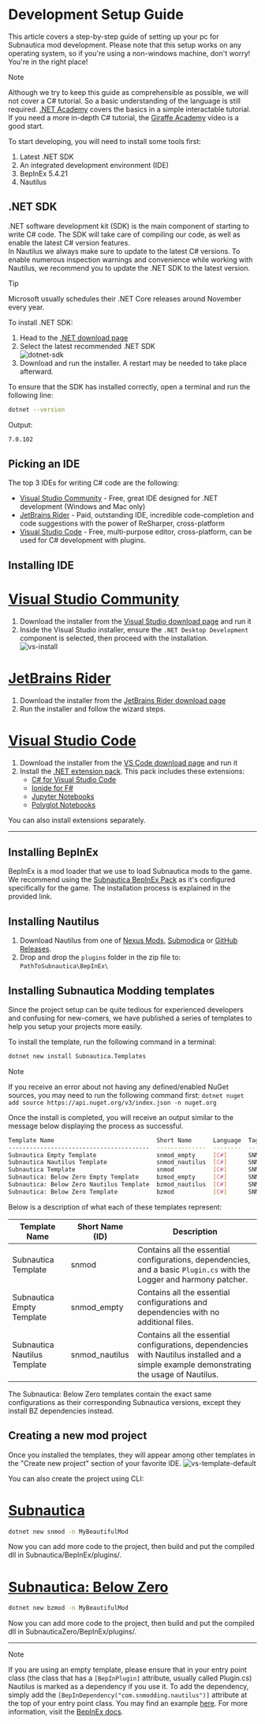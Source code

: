 # Development Setup Guide

This article covers a step-by-step guide of setting up your pc for Subnautica mod development. Please note that this setup works on any
operating system, so if you're using a non-windows machine, don't worry! You're in the right place!  

> [!NOTE]
> Although we try to keep this guide as comprehensible as possible, we will not cover a C# tutorial. So a basic understanding of the language
> is still required. [.NET Academy](https://dotnetcademy.net) covers the basics in a simple interactable tutorial.
> If you need a more in-depth C# tutorial, the [Giraffe Academy](https://www.youtube.com/watch?v=GhQdlIFylQ8) video is a good start.

To start developing, you will need to install some tools first:
1. Latest .NET SDK
2. An integrated development environment (IDE)
3. BepInEx 5.4.21
4. Nautilus


## .NET SDK
.NET software development kit (SDK) is the main component of starting to write C# code. The SDK will take care of compiling our code, as well as enable
the latest C# version features.  
In Nautilus we always make sure to update to the latest C# versions. To enable numerous inspection warnings and convenience while working with Nautilus, we recommend you to update the .NET SDK to the latest version.  

> [!TIP]
> Microsoft usually schedules their .NET Core releases around November every year.

To install .NET SDK:
1. Head to the [.NET download page](https://dotnet.microsoft.com/en-us/download)
2. Select the latest recommended .NET SDK  
![dotnet-sdk](../images/guides/dotnet-sdk.png)
3. Download and run the installer. A restart may be needed to take place afterward.

To ensure that the SDK has installed correctly, open a terminal and run the following line:
```bash
dotnet --version
```

Output:
```bash
7.0.102
```

## Picking an IDE
The top 3 IDEs for writing C# code are the following:
- [Visual Studio Community](https://visualstudio.microsoft.com/vs/community) - Free, great IDE designed for .NET development (Windows and Mac only)
- [JetBrains Rider](https://www.jetbrains.com/rider) - Paid, outstanding IDE, incredible code-completion and code suggestions with the power of ReSharper, cross-platform
- [Visual Studio Code](https://code.visualstudio.com) - Free, multi-purpose editor, cross-platform, can be used for C# development with plugins.

## Installing IDE

# [Visual Studio Community](#tab/vs)
1. Download the installer from the [Visual Studio download page](https://visualstudio.microsoft.com/vs/community) and run it
2. Inside the Visual Studio installer, ensure the `.NET Desktop Development` component is selected, then proceed with the installation.  
![vs-install](../images/guides/vs-install.png)

# [JetBrains Rider](#tab/rider)
1. Download the installer from the [JetBrains Rider download page](https://www.jetbrains.com/rider/download/)
2. Run the installer and follow the wizard steps.

# [Visual Studio Code](#tab/vscode)
1. Download the installer from the [VS Code download page](https://code.visualstudio.com/) and run it
2. Install the [.NET extension pack](vscode:extension/ms-dotnettools.vscode-dotnet-pack). This pack includes these extensions:
   - [C# for Visual Studio Code](https://marketplace.visualstudio.com/items?itemName=ms-dotnettools.csharp)
   - [Ionide for F#](https://marketplace.visualstudio.com/items?itemName=Ionide.Ionide-fsharp)
   - [Jupyter Notebooks](https://marketplace.visualstudio.com/items?itemName=ms-toolsai.jupyter)
   - [Polyglot Notebooks](https://marketplace.visualstudio.com/items?itemName=ms-dotnettools.dotnet-interactive-vscode)

You can also install extensions separately.  

---

## Installing BepInEx
BepInEx is a mod loader that we use to load Subnautica mods to the game. We recommend using the [Subnautica BepInEx Pack](https://www.nexusmods.com/subnautica/mods/1108) as it's configured specifically for the game.
The installation process is explained in the provided link.

## Installing Nautilus
1. Download Nautilus from one of [Nexus Mods](https://www.nexusmods.com/subnautica/mods/1262), [Submodica](https://www.submodica.net/mods/sn1/250) or [GitHub Releases](https://github.com/SubnauticaModding/Nautilus/releases).
2. Drop and drop the `plugins` folder in the zip file to: `PathToSubnautica\BepInEx\`

## Installing Subnautica Modding templates
Since the project setup can be quite tedious for experienced developers and confusing for new-comers, we have published a series of templates to help you setup your projects more easily.  

To install the template, run the following command in a terminal:
```bash
dotnet new install Subnautica.Templates
```

> [!NOTE]
> If you receive an error about not having any defined/enabled NuGet sources, you may need to run the following command first: `dotnet nuget add source https://api.nuget.org/v3/index.json -n nuget.org`

Once the install is completed, you will receive an output similar to the message below displaying the process as successful.
```bash
Template Name                             Short Name      Language  Tags
----------------------------------------  --------------  --------  ---------------------------------------------
Subnautica Empty Template                 snmod_empty     [C#]      SNModding/Subnautica/Mod
Subnautica Nautilus Template              snmod_nautilus  [C#]      SNModding/Subnautica/Mod/Nautilus
Subnautica Template                       snmod           [C#]      SNModding/Subnautica/Mod
Subnautica: Below Zero Empty Template     bzmod_empty     [C#]      SNModding/Subnautica: Below Zero/Mod
Subnautica: Below Zero Nautilus Template  bzmod_nautilus  [C#]      SNModding/Subnautica: Below Zero/Mod/Nautilus
Subnautica: Below Zero Template           bzmod           [C#]      SNModding/Subnautica: Below Zero/Mod
```
  

Below is a description of what each of these templates represent:

| Template Name                    | Short Name (ID) | Description                                                                                                                               |
|----------------------------------|-----------------|-------------------------------------------------------------------------------------------------------------------------------------------|
| Subnautica Template              | snmod           | Contains all the essential configurations, dependencies, and a basic `Plugin.cs` with the Logger and harmony patcher.                     |
| Subnautica Empty Template        | snmod_empty     | Contains all the essential configurations and dependencies with no additional files.                                                      |
| Subnautica Nautilus Template     | snmod_nautilus  | Contains all the essential configurations, dependencies with Nautilus installed and a simple example demonstrating the usage of Nautilus. |

The Subnautica: Below Zero templates contain the exact same configurations as their corresponding Subnautica versions, except they install BZ dependencies instead.

## Creating a new mod project
Once you installed the templates, they will appear among other templates in the "Create new project" section of your favorite IDE. 
![vs-template-default](../images/guides/vs-template-default.png)

You can also create the project using CLI:

# [Subnautica](#tab/sn1)
```bash
dotnet new snmod -n MyBeautifulMod
```

Now you can add more code to the project, then build and put the compiled dll in Subnautica/BepInEx/plugins/.

# [Subnautica: Below Zero](#tab/bz)
```bash
dotnet new bzmod -n MyBeautifulMod
```

Now you can add more code to the project, then build and put the compiled dll in SubnauticaZero/BepInEx/plugins/.
___

> [!NOTE]
> If you are using an empty template, please ensure that in your entry point class (the class that has a `[BepInPlugin]` attribute, usually called Plugin.cs) Nautilus is marked as a dependency if you use it.
> To add the dependency, simply add the `[BepInDependency("com.snmodding.nautilus")]` attribute at the top of your entry point class.
> You may find an example [here](https://github.com/SubnauticaModding/Nautilus/blob/master/Example%20mod/CustomPrefabExamples.cs#L11).
> For more information, visit the [BepInEx docs](https://docs.bepinex.dev/articles/dev_guide/plugin_tutorial/2_plugin_start.html#specifying-dependencies-on-other-plugins).

